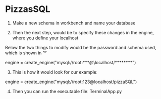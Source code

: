 # PizzasSQL
1. Make a new schema in workbench and name your database

2. Then the next step, would be to specify these changes in the engine, where you define your localhost

Below the two things to modify would be the password and schema used, which is shown in '*'

engine = create_engine("mysql://root:\*\*\*@\localhost/\*\*\*\*\*\*\*\*")

3. This is how it would look for our example:

engine = create_engine("mysql://root:123@localhost/pizzaSQL")

4. Then you can run the executable file: TerminalApp.py

